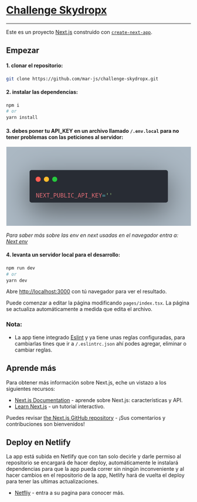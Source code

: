 # [Challenge Skydropx](challenge-skydropx.netlify.app/)

---

Este es un proyecto [Next.js](https://nextjs.org/) construido con [`create-next-app`](https://github.com/vercel/next.js/tree/canary/packages/create-next-app).

## Empezar

#### 1. clonar el repositorio:

```bash
git clone https://github.com/mar-js/challenge-skydropx.git
```

#### 2. instalar las dependencias:

```bash
npm i
# or
yarn install
```

#### 3. debes poner tu API_KEY en un archivo llamado `/.env.local` para no tener problemas con las peticiones al servidor:

![Code API_KEY](/src/assets/images/code-api_key.png "Code API_KEY")

_Para saber más sobre las env en next usadas en el navegador entra a: [Next env](https://nextjs.org/docs/basic-features/environment-variables#exposing-environment-variables-to-the-browser)_

#### 4. levanta un servidor local para el desarrollo:

```bash
npm run dev
# or
yarn dev
```

Abre [http://localhost:3000](http://localhost:3000) con tú navegador para ver el resultado.

Puede comenzar a editar la página modificando `pages/index.tsx`. La página se actualiza automáticamente a medida que edita el archivo.

### Nota:

- La app tiene integrado [Eslint](https://eslint.org/) y ya tiene unas reglas configuradas, para cambiarlas tines que ir a `/.eslintrc.json` ahí podes agregar, eliminar o cambiar reglas.

## Aprende más

Para obtener más información sobre Next.js, eche un vistazo a los siguientes recursos:

- [Next.js Documentation](https://nextjs.org/docs) - aprende sobre Next.js: características y API.
- [Learn Next.js](https://nextjs.org/learn) - un tutorial interactivo.

Puedes revisar [the Next.js GitHub repository](https://github.com/vercel/next.js/) - ¡Sus comentarios y contribuciones son bienvenidos!

## Deploy en Netlify

La app está subida en Netlify que con tan solo decirle y darle permiso al repositorio se encargará de hacer deploy, automáticamente le instalará dependencias para que la app pueda correr sin ningún inconveniente y al hacer cambios en el repositorio de la app, Netlify hará de vuelta el deploy para tener las ultimas actualizaciones.

- [Netfliy](https://www.netlify.com/) - entra a su pagina para conocer más.
